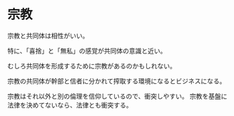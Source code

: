 # 宗教

宗教と共同体は相性がいい。

特に、「喜捨」と「無私」の感覚が共同体の意識と近い。

むしろ共同体を形成するために宗教があるのかもしれない。

宗教の共同体が幹部と信者に分かれて搾取する環境になるとビジネスになる。

宗教はそれ以外と別の倫理を信仰しているので、衝突しやすい。
宗教を基盤に法律を決めてないなら、法律とも衝突する。
